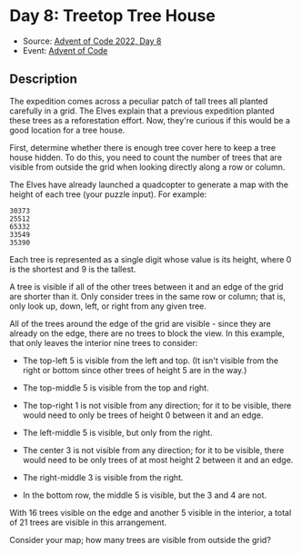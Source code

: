 # Day 8: Treetop Tree House

- Source: [Advent of Code 2022, Day 8](https://adventofcode.com/2022/day/8)
- Event: [Advent of Code](https://adventofcode.com/)

## Description

The expedition comes across a peculiar patch of tall trees all planted carefully in a grid. The Elves explain that a previous expedition planted these trees as a reforestation effort. Now, they're curious if this would be a good location for a tree house.

First, determine whether there is enough tree cover here to keep a tree house hidden. To do this, you need to count the number of trees that are visible from outside the grid when looking directly along a row or column.

The Elves have already launched a quadcopter to generate a map with the height of each tree (your puzzle input). For example:

```
30373
25512
65332
33549
35390
```

Each tree is represented as a single digit whose value is its height, where 0 is the shortest and 9 is the tallest.

A tree is visible if all of the other trees between it and an edge of the grid are shorter than it. Only consider trees in the same row or column; that is, only look up, down, left, or right from any given tree.

All of the trees around the edge of the grid are visible - since they are already on the edge, there are no trees to block the view. In this example, that only leaves the interior nine trees to consider:

- The top-left 5 is visible from the left and top. (It isn't visible from the right or bottom since other trees of height 5 are in the way.)

- The top-middle 5 is visible from the top and right.

- The top-right 1 is not visible from any direction; for it to be visible, there would need to only be trees of height 0 between it and an edge.

- The left-middle 5 is visible, but only from the right.

- The center 3 is not visible from any direction; for it to be visible, there would need to be only trees of at most height 2 between it and an edge.

- The right-middle 3 is visible from the right.

- In the bottom row, the middle 5 is visible, but the 3 and 4 are not.

With 16 trees visible on the edge and another 5 visible in the interior, a total of 21 trees are visible in this arrangement.

Consider your map; how many trees are visible from outside the grid?
